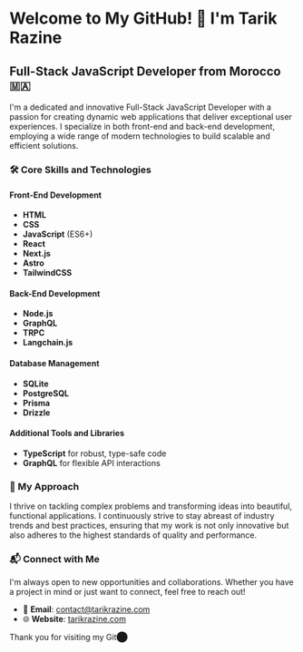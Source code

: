 # Welcome to My GitHub! 👋 I'm Tarik Razine

## Full-Stack JavaScript Developer from Morocco 🇲🇦

I'm a dedicated and innovative Full-Stack JavaScript Developer with a passion for creating dynamic web applications that deliver exceptional user experiences. I specialize in both front-end and back-end development, employing a wide range of modern technologies to build scalable and efficient solutions.

### 🛠️ Core Skills and Technologies

#### Front-End Development
- **HTML**
- **CSS**
- **JavaScript** (ES6+)
- **React**
- **Next.js**
- **Astro**
- **TailwindCSS**

#### Back-End Development
- **Node.js**
- **GraphQL**
- **TRPC**
- **Langchain.js**

#### Database Management
- **SQLite**
- **PostgreSQL**
- **Prisma**
- **Drizzle**

#### Additional Tools and Libraries
- **TypeScript** for robust, type-safe code
- **GraphQL** for flexible API interactions

### 🌟 My Approach

I thrive on tackling complex problems and transforming ideas into beautiful, functional applications. I continuously strive to stay abreast of industry trends and best practices, ensuring that my work is not only innovative but also adheres to the highest standards of quality and performance.

### 📬 Connect with Me

I'm always open to new opportunities and collaborations. Whether you have a project in mind or just want to connect, feel free to reach out!

- 📧 **Email**: [contact@tarikrazine.com](mailto:contact@tarikrazine.com)
- 🌐 **Website**: [tarikrazine.com](https://tarikrazine.com)

Thank you for visiting my Git​⬤